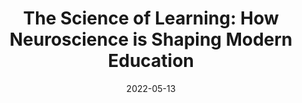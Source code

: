 ---
title: 'The Science of Learning: How Neuroscience is Shaping Modern Education'
date: '2022-05-13'
category: 'neuroscience'
---